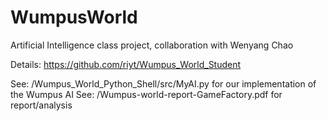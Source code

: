 # WumpusWorld
Artificial Intelligence class project, collaboration with Wenyang Chao

Details: https://github.com/riyt/Wumpus_World_Student

See: /Wumpus_World_Python_Shell/src/MyAI.py for our implementation of the Wumpus AI
See: /Wumpus-world-report-GameFactory.pdf for report/analysis
